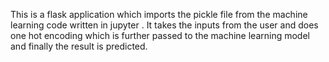 This is a flask application which imports the pickle file from the machine learning code written in jupyter . It takes the inputs from the user and does one hot encoding which is further passed to the machine learning model and finally the result is predicted.
